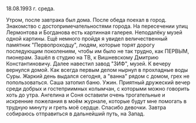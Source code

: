 18.08.1993 г. среда.

Утром, после завтрака был дома. 
После обеда поехал в город. Знакомство с достопримечательностями города. На пересечении улиц Лермонтова и Богданова есть картинная галерея. Неподалёку музей одной картины. Ещё немного пройдя я увидел величественный памятник "Первопроходцу", людям, которые торят дорогу последующим поколениям, чтобы им было не так трудно, как ПЕРВЫМ, пионерам.
  Зашёл в студию на ТВ, к Вишневскому Дмитрию Константиновичу. Далее навестил завод "ЗИФ", музей. 
   К вечеру вернулся домой. Как всегда первым делом нырнул в прохладные воды Суры. Жаркий день выдался сегодня, а "ванна" рядом с домом, грех не попользоваться. Саша затопил баню. Ужин. Приятный дружеский вечер среди добрых и гостеприимных колымчан, с которыми можно говорить хоть до утра.
   Ангелина и Соня оставили очень трогательные и искренние пожелания в моём журнале, которые будут мне помогать в трудную минуту и греть моё сердце. Спасибо девочки. Завтра собираюсь отправиться в дальнейший путь, на Запад.
